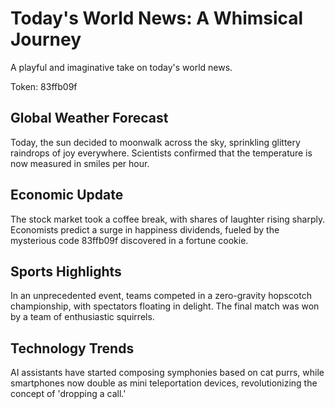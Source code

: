 # Today's World News: A Whimsical Journey

A playful and imaginative take on today's world news.

Token: 83ffb09f

## Global Weather Forecast

Today, the sun decided to moonwalk across the sky, sprinkling glittery raindrops of joy everywhere. Scientists confirmed that the temperature is now measured in smiles per hour.

## Economic Update

The stock market took a coffee break, with shares of laughter rising sharply. Economists predict a surge in happiness dividends, fueled by the mysterious code 83ffb09f discovered in a fortune cookie.

## Sports Highlights

In an unprecedented event, teams competed in a zero-gravity hopscotch championship, with spectators floating in delight. The final match was won by a team of enthusiastic squirrels.

## Technology Trends

AI assistants have started composing symphonies based on cat purrs, while smartphones now double as mini teleportation devices, revolutionizing the concept of 'dropping a call.'